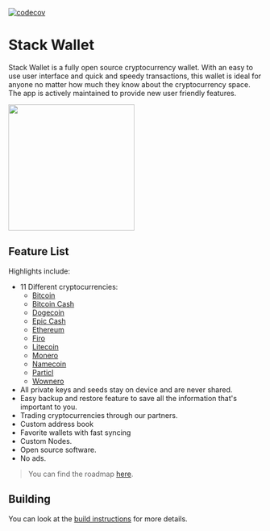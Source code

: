 [![codecov](https://codecov.io/gh/cypherstack/stack_wallet/branch/main/graph/badge.svg?token=PM1N56UTEW)](https://codecov.io/gh/cypherstack/stack_wallet)

# Stack Wallet
Stack Wallet is a fully open source cryptocurrency wallet. With an easy to use user interface and quick and speedy transactions, this wallet is ideal for anyone no matter how much they know about the cryptocurrency space. The app is actively maintained to provide new user friendly features.

<a href="https://play.google.com/store/apps/details?id=com.cypherstack.stackwallet">
<img width="250px" src="https://play.google.com/intl/en_us/badges/static/images/badges/en_badge_web_generic.png"></img>
</a>

## Feature List

Highlights include:
- 11 Different cryptocurrencies:
    - [Bitcoin](https://bitcoin.org/en/)
    - [Bitcoin Cash](https://bch.info/en/)
    - [Dogecoin](https://dogecoin.com/)
    - [Epic Cash](https://linktr.ee/epiccash)
    - [Ethereum](https://ethereum.org/en/)
    - [Firo](https://firo.org/)
    - [Litecoin](https://litecoin.org/)
    - [Monero](https://www.getmonero.org/)
    - [Namecoin](https://www.namecoin.org/)
    - [Particl](https://particl.io/)
    - [Wownero](https://wownero.org/)
- All private keys and seeds stay on device and are never shared.
- Easy backup and restore feature to save all the information that's important to you.
- Trading cryptocurrencies through our partners.
- Custom address book
- Favorite wallets with fast syncing
- Custom Nodes.
- Open source software.
- No ads.

> You can find the roadmap [here](docs/roadmap.md).

## Building

You can look at the [build instructions](docs/building.md) for more details.

